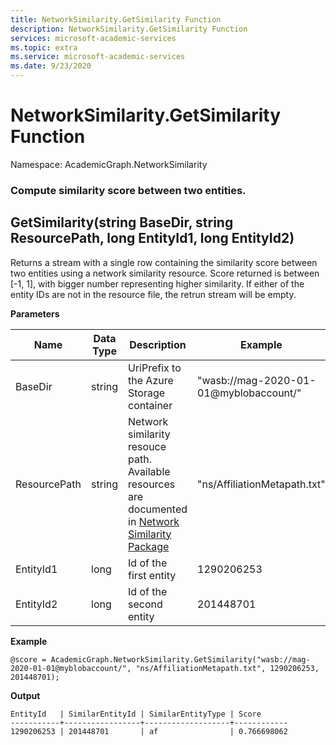 ```yaml
---
title: NetworkSimilarity.GetSimilarity Function
description: NetworkSimilarity.GetSimilarity Function
services: microsoft-academic-services
ms.topic: extra
ms.service: microsoft-academic-services
ms.date: 9/23/2020
---
```

# NetworkSimilarity.GetSimilarity Function

Namespace: AcademicGraph.NetworkSimilarity

### Compute similarity score between two entities.

## GetSimilarity(string BaseDir, string ResourcePath, long EntityId1, long EntityId2)

Returns a stream with a single row containing the similarity score between two entities using a network similarity resource.
Score returned is between [-1, 1], with bigger number representing higher similarity.
If either of the entity IDs are not in the resource file, the retrun stream will be empty.

**Parameters**

Name | Data Type | Description | Example
--- | --- | --- | ---
BaseDir | string | UriPrefix to the Azure Storage container | "wasb://mag-2020-01-01@myblobaccount/"
ResourcePath | string | Network similarity resouce path. Available resources are documented in [Network Similarity Package](network-similarity#contents) | "ns/AffiliationMetapath.txt"
EntityId1 | long | Id of the first entity | 1290206253
EntityId2 | long | Id of the second entity | 201448701

**Example**

   ```U-SQL
   @score = AcademicGraph.NetworkSimilarity.GetSimilarity("wasb://mag-2020-01-01@myblobaccount/", "ns/AffiliationMetapath.txt", 1290206253, 201448701);
   ```

**Output**

   ```
   EntityId   | SimilarEntityId | SimilarEntityType | Score
   -----------+-----------------+-------------------+------------
   1290206253 | 201448701       | af                | 0.766698062
   ```
